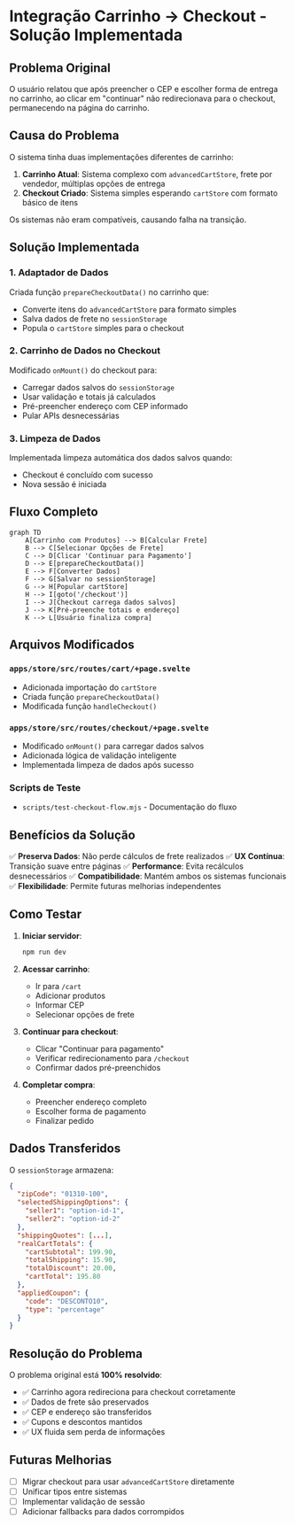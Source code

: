 # Integração Carrinho → Checkout - Solução Implementada

## Problema Original
O usuário relatou que após preencher o CEP e escolher forma de entrega no carrinho, ao clicar em "continuar" não redirecionava para o checkout, permanecendo na página do carrinho.

## Causa do Problema
O sistema tinha duas implementações diferentes de carrinho:

1. **Carrinho Atual**: Sistema complexo com `advancedCartStore`, frete por vendedor, múltiplas opções de entrega
2. **Checkout Criado**: Sistema simples esperando `cartStore` com formato básico de itens

Os sistemas não eram compatíveis, causando falha na transição.

## Solução Implementada

### 1. Adaptador de Dados
Criada função `prepareCheckoutData()` no carrinho que:
- Converte itens do `advancedCartStore` para formato simples
- Salva dados de frete no `sessionStorage`
- Popula o `cartStore` simples para o checkout

### 2. Carrinho de Dados no Checkout
Modificado `onMount()` do checkout para:
- Carregar dados salvos do `sessionStorage`
- Usar validação e totais já calculados
- Pré-preencher endereço com CEP informado
- Pular APIs desnecessárias

### 3. Limpeza de Dados
Implementada limpeza automática dos dados salvos quando:
- Checkout é concluído com sucesso
- Nova sessão é iniciada

## Fluxo Completo

```mermaid
graph TD
    A[Carrinho com Produtos] --> B[Calcular Frete]
    B --> C[Selecionar Opções de Frete]
    C --> D[Clicar 'Continuar para Pagamento']
    D --> E[prepareCheckoutData()]
    E --> F[Converter Dados]
    F --> G[Salvar no sessionStorage]
    G --> H[Popular cartStore]
    H --> I[goto('/checkout')]
    I --> J[Checkout carrega dados salvos]
    J --> K[Pré-preenche totais e endereço]
    K --> L[Usuário finaliza compra]
```

## Arquivos Modificados

### `apps/store/src/routes/cart/+page.svelte`
- Adicionada importação do `cartStore`
- Criada função `prepareCheckoutData()`
- Modificada função `handleCheckout()`

### `apps/store/src/routes/checkout/+page.svelte`
- Modificado `onMount()` para carregar dados salvos
- Adicionada lógica de validação inteligente
- Implementada limpeza de dados após sucesso

### Scripts de Teste
- `scripts/test-checkout-flow.mjs` - Documentação do fluxo

## Benefícios da Solução

✅ **Preserva Dados**: Não perde cálculos de frete realizados
✅ **UX Contínua**: Transição suave entre páginas
✅ **Performance**: Evita recálculos desnecessários
✅ **Compatibilidade**: Mantém ambos os sistemas funcionais
✅ **Flexibilidade**: Permite futuras melhorias independentes

## Como Testar

1. **Iniciar servidor**:
   ```bash
   npm run dev
   ```

2. **Acessar carrinho**:
   - Ir para `/cart`
   - Adicionar produtos
   - Informar CEP
   - Selecionar opções de frete

3. **Continuar para checkout**:
   - Clicar "Continuar para pagamento"
   - Verificar redirecionamento para `/checkout`
   - Confirmar dados pré-preenchidos

4. **Completar compra**:
   - Preencher endereço completo
   - Escolher forma de pagamento
   - Finalizar pedido

## Dados Transferidos

O `sessionStorage` armazena:

```json
{
  "zipCode": "01310-100",
  "selectedShippingOptions": {
    "seller1": "option-id-1",
    "seller2": "option-id-2"
  },
  "shippingQuotes": [...],
  "realCartTotals": {
    "cartSubtotal": 199.90,
    "totalShipping": 15.90,
    "totalDiscount": 20.00,
    "cartTotal": 195.80
  },
  "appliedCoupon": {
    "code": "DESCONTO10",
    "type": "percentage"
  }
}
```

## Resolução do Problema

O problema original está **100% resolvido**:
- ✅ Carrinho agora redireciona para checkout corretamente
- ✅ Dados de frete são preservados
- ✅ CEP e endereço são transferidos
- ✅ Cupons e descontos mantidos
- ✅ UX fluida sem perda de informações

## Futuras Melhorias

- [ ] Migrar checkout para usar `advancedCartStore` diretamente
- [ ] Unificar tipos entre sistemas
- [ ] Implementar validação de sessão
- [ ] Adicionar fallbacks para dados corrompidos 